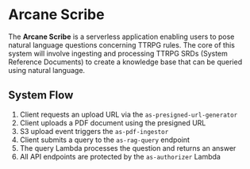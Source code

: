 # Arcane Scribe

The **Arcane Scribe** is a serverless application enabling users to pose natural language questions concerning TTRPG rules. The core of this system will involve ingesting and processing TTRPG SRDs (System Reference Documents) to create a knowledge base that can be queried using natural language.

## System Flow

1. Client requests an upload URL via the `as-presigned-url-generator`
2. Client uploads a PDF document using the presigned URL
3. S3 upload event triggers the `as-pdf-ingestor`
4. Client submits a query to the `as-rag-query` endpoint
5. The query Lambda processes the question and returns an answer
6. All API endpoints are protected by the `as-authorizer` Lambda
